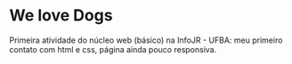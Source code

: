 # We love Dogs

Primeira atividade do núcleo web (básico) na InfoJR - UFBA: meu primeiro contato com html e css, página ainda pouco responsiva.
